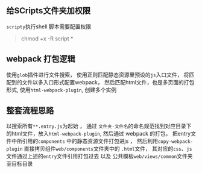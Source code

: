 ## 给SCripts文件夹加权限

`scripty`执行shell 脚本需要配置权限

> chmod +x -R script *



## webpack 打包逻辑
使用`glob`插件进行文件搜索， 使用正则匹配静态资源里预设的`js`入口文件， 将匹配到的文件以多入口形式配置webpack， 然后匹配html文件，也是多页面的打包形式, 使用`html-webpack-plugin`, 创建多个实例






## 整套流程思路
以搜索所有`**.entry.js`为起始 ， 通过 `文件夹-文件名`的命名规范找到对应目录下的html文件，放入`html-webpack-plugin`,  然后通过 webpack 的打包， 把entry文件中所引用的`components` 中的静态资源文件打包进js ， 然后利用`copy-webpack-plugin` 直接拷贝组件`web/components`文件夹中的 `.html`文件， 其对应的`css`、`js`文件通过上述的`entry`文件引用打包过去
以及 公共模板`web/views/common`文件夹至目标目录 
